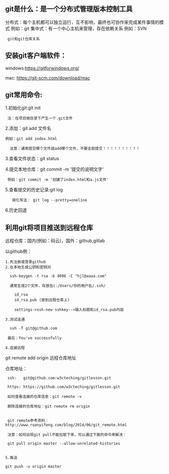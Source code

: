 ## git是什么：是一个分布式管理版本控制工具

   分布式：每个主机都可以独立运行，互不影响，最终也可协作来完成某件事情的模式 例如：git
   集中式：有一个中心主机来管理，存在依赖关系 例如：SVN

     git和git仓库关系

## 安装git客户端软件：

   windows:https://gitforwindows.org/
   
   mac: https://git-scm.com/download/mac

## git常用命令:
  
   1.初始化git:git init  

     注：在项目根目录下产生一个.git文件

   2.添加：git add 文件名

    例如：git add index.html

      注意：通常提交哪个文件就add哪个文件，不要全部提交！！！！！！！！！！

   3.查看文件状态：git status

   4.提交本地仓库：git commit -m '提交的说明文字'

     例如：git commit -m '创建了index.html和a.js文件'

   5.查看提交的历史记录:git log

       简化写法： git log --pretty=oneline

   6.历史回退

      


## 利用git将项目推送到远程仓库

  远程仓库：国内(例如：码云)，国外：github,gitlab


  以github例：

    1.先注册或登录github
    2.在本地生成公钥和密钥对

      ssh-keygen -t rsa -b 4096 -C "hjl@aaaa.com"

      通常生成2个文件，存放在c:/Users/你的用户名/.ssh/

        id_rsa
        id_rsa.pub (放到远程仓库上)

        settings->ssh-new sshkey-->输入标题和id_rsa.pub内容

    3.测试连通

      ssh -T git@github.com

     最后：You've successfully 

    4.连接远程
    
git remote add origin 远程仓库地址

  仓库地址：

     ssh:   git@github.com:w3cteching/gitlesson.git

     https: https://github.com/w3cteching/gitlesson.git

     如何查看连接的仓库信息：git remote -v

     删除连接的仓库地址：git remote rm origin


     git remote参考资料：http://www.ruanyifeng.com/blog/2014/06/git_remote.html

     注意：如何出现git pull不能拉取下来，可以通过下面的命令来解决：

     git pull origin master --allow-unrelated-histories


    5.推送 

    git push -u origin master



   



